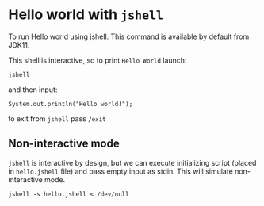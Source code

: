 # Hello world with `jshell`

To run Hello world using jshell. This command is available by default from JDK11.

This shell is interactive, so to print `Hello World` launch:
```shell
jshell
```
and then input:
```
System.out.println("Hello world!");
```

to exit from `jshell` pass `/exit`

## Non-interactive mode

`jshell` is interactive by design, but we can execute initializing script (placed in `hello.jshell` file) and pass empty input as stdin. 
This will simulate non-interactive mode.

```shell
jshell -s hello.jshell < /dev/null
```